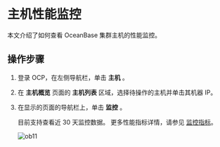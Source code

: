 主机性能监控 
===========================

本文介绍了如何查看 OceanBase 集群主机的性能监控。

操作步骤 
-------------------------

1. 登录 OCP，在左侧导航栏，单击 **主机** 。

   

2. 在 **主机概览** 页面的 **主机列表** 区域，选择待操作的主机并单击其机器 IP。

   

3. 在显示的页面的导航栏上，单击 **监控** 。

   目前支持查看近 30 天监控数据。 更多性能指标详情，请参见 [监控指标](https://www.oceanbase.com/docs/oceanbase-cloud-platform/oceanbase-cloud-platform/V3.1.2/pmt1bh)。

   ![ob11](https://help-static-aliyun-doc.aliyuncs.com/assets/img/zh-CN/8729721461/p347740.png)
   




